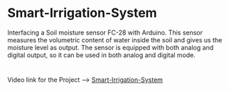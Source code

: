 # Smart-Irrigation-System
Interfacing a Soil moisture sensor FC-28 with Arduino. This sensor measures the volumetric content of water inside the soil and gives us the moisture level as output. The sensor is equipped with both analog and digital output, so it can be used in both analog and digital mode.
#
Video link for the Project --> [Smart-Irrigation-System](https://youtu.be/-tx1BD3Z_qE)
